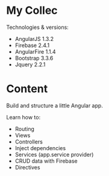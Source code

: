 My Collec
========================

Technologies & versions:
- AngularJS 1.3.2
- Firebase 2.4.1
- AngularFire 1.1.4
- Bootstrap 3.3.6
- Jquery 2.2.1

Content
========================
Build and structure a little Angular app.

Learn how to:
- Routing
- Views
- Controllers
- Inject dependencies
- Services (app.service provider)
- CRUD data with Firebase
- Directives